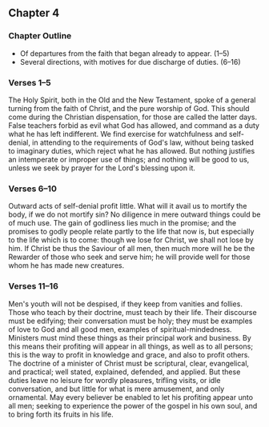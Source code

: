 ## Chapter 4

### Chapter Outline

- Of departures from the faith that began already to appear. (1–5)
- Several directions, with motives for due discharge of duties. (6–16)

### Verses 1–5

The Holy Spirit, both in the Old and the New Testament, spoke of a general turning from the faith of Christ, and the pure worship of God. This should come during the Christian dispensation, for those are called the latter days. False teachers forbid as evil what God has allowed, and command as a duty what he has left indifferent. We find exercise for watchfulness and self-denial, in attending to the requirements of God's law, without being tasked to imaginary duties, which reject what he has allowed. But nothing justifies an intemperate or improper use of things; and nothing will be good to us, unless we seek by prayer for the Lord's blessing upon it.

### Verses 6–10

Outward acts of self-denial profit little. What will it avail us to mortify the body, if we do not mortify sin? No diligence in mere outward things could be of much use. The gain of godliness lies much in the promise; and the promises to godly people relate partly to the life that now is, but especially to the life which is to come: though we lose for Christ, we shall not lose by him. If Christ be thus the Saviour of all men, then much more will he be the Rewarder of those who seek and serve him; he will provide well for those whom he has made new creatures.

### Verses 11–16

Men's youth will not be despised, if they keep from vanities and follies. Those who teach by their doctrine, must teach by their life. Their discourse must be edifying; their conversation must be holy; they must be examples of love to God and all good men, examples of spiritual-mindedness. Ministers must mind these things as their principal work and business. By this means their profiting will appear in all things, as well as to all persons; this is the way to profit in knowledge and grace, and also to profit others. The doctrine of a minister of Christ must be scriptural, clear, evangelical, and practical; well stated, explained, defended, and applied. But these duties leave no leisure for wordly pleasures, trifling visits, or idle conversation, and but little for what is mere amusement, and only ornamental. May every believer be enabled to let his profiting appear unto all men; seeking to experience the power of the gospel in his own soul, and to bring forth its fruits in his life.


